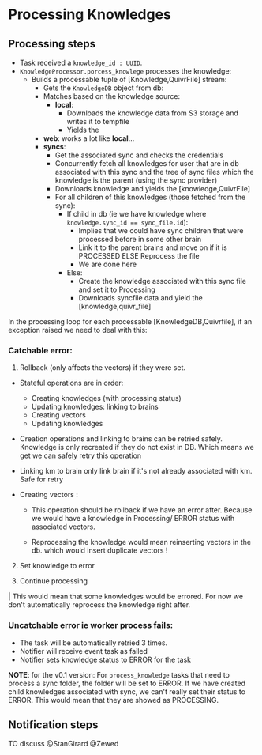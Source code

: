 # Processing Knowledges

## Processing steps

- Task received a `knowledge_id : UUID`.
- `KnowledgeProcessor.porcess_knowlege` processes the knowledge:
  - Builds a processable tuple of [Knowledge,QuivrFile] stream:
    - Gets the `KnowledgeDB` object from db:
    - Matches based on the knowledge source:
      - **local**:
        - Downloads the knowledge data from S3 storage and writes it to tempfile
        - Yields the
    - **web**: works a lot like **local**...
    - **syncs**:
      - Get the associated sync and checks the credentials
      - Concurrently fetch all knowledges for user that are in db associated with this sync and the tree of sync files which the knowledge is the parent (using the sync provider)
      - Downloads knowledge and yields the [knowledge,QuivrFile]
      - For all children of this knowledges (those fetched from the sync):
        - If child in db (ie we have knowledge where `knowledge.sync_id == sync_file.id`):
          - Implies that we could have sync children that were processed before in some other brain
          - Link it to the parent brains and move on if it is PROCESSED ELSE Reprocess the file
          - We are done here
        - Else:
          - Create the knowledge associated with this sync file and set it to Processing
          - Downloads syncfile data and yield the [knowledge,quivr_file]

In the processing loop for each processable [KnowledgeDB,Quivrfile], if an exception raised we need to deal with this:

### Catchable error:

1. Rollback (only affects the vectors) if they were set.

- Stateful operations are in order:

  - Creating knowledges (with processing status)
  - Updating knowledges: linking to brains
  - Creating vectors
  - Updating knowledges

- Creation operations and linking to brains can be retried safely. Knowledge is only recreated if they do not exist in DB. Which means we get we can safely retry this operation

- Linking km to brain only link brain if it's not already associated with km. Safe for retry

- Creating vectors :

  - This operation should be rollback if we have an error after. Because we would have a knowledge in Processing/ ERROR status with associated vectors.

  - Reprocessing the knowledge would mean reinserting vectors in the db. which would insert duplicate vectors !

2. Set knowledge to error

3. Continue processing

| This would mean that some knowledges would be errored. For now we don't automatically reprocess the knowledge right after.

### Uncatchable error ie worker process fails:

- The task will be automatically retried 3 times.
- Notifier will receive event task as failed
- Notifier sets knowledge status to ERROR for the task

**NOTE**: for the v0.1 version:
For `process_knowledge` tasks that need to process a sync folder, the folder will be set to ERROR. If we have created child knowledges associated with sync, we can't really set their status to ERROR. This would mean that they are showed as PROCESSING.

## Notification steps

TO discuss @StanGirard @Zewed
